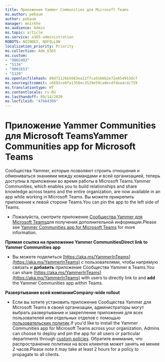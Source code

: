 ```yaml
---
title: Приложение Yammer Communities для Microsoft Teams
ms.author: pebaum
author: pebaum
manager: mnirkhe
ms.audience: Admin
ms.topic: article
ms.service: o365-administration
ROBOTS: NOINDEX, NOFOLLOW
localization_priority: Priority
ms.collection: Adm_O365
ms.custom:
- "9002493"
- "5134"
- "9002653"
- "5129"
ms.openlocfilehash: 89d71126b5663ea11f7ca9166b2e72e854953dcf
ms.sourcegitcommit: c6692ce0fa1358ec3529e59ca0ecdfdea4cdc759
ms.translationtype: HT
ms.contentlocale: ru-RU
ms.lasthandoff: 09/14/2020
ms.locfileid: "47664399"
---
```

# <a name="yammer-communities-app-for-microsoft-teams"></a><span data-ttu-id="78df9-102">Приложение Yammer Communities для Microsoft Teams</span><span class="sxs-lookup"><span data-stu-id="78df9-102">Yammer Communities app for Microsoft Teams</span></span>

<span data-ttu-id="78df9-103">Сообщества Yammer, которые позволяют строить отношения и обмениваться знаниями между командами и всей организацией, теперь доступны в приложении во время работы в Microsoft Teams.</span><span class="sxs-lookup"><span data-stu-id="78df9-103">Yammer Communities, which enables you to build relationships and share knowledge across teams and the entire organization, are now available in an app while working in Microsoft Teams.</span></span> <span data-ttu-id="78df9-104">Вы можете прикрепить приложение к левой стороне Teams.</span><span class="sxs-lookup"><span data-stu-id="78df9-104">You can pin the app to the left side of Teams.</span></span> 

- <span data-ttu-id="78df9-105">Пожалуйста, смотрите приложение [Сообщества Yammer для Microsoft Teams](https://go.microsoft.com/fwlink/?linkid=2127757&clcid=0x409)для получения дополнительной информации.</span><span class="sxs-lookup"><span data-stu-id="78df9-105">Please see [Yammer Communities app for Microsoft Teams](https://go.microsoft.com/fwlink/?linkid=2127757&clcid=0x409) for more information.</span></span>

<span data-ttu-id="78df9-106">**Прямая ссылка на приложение Yammer Communities**</span><span class="sxs-lookup"><span data-stu-id="78df9-106">**Direct link to Yammer Communities app**</span></span>

- <span data-ttu-id="78df9-107">Вы можете поделиться [https://aka.ms/YammerInTeams](https://aka.ms/YammerInTeams) с пользователями, чтобы напрямую связать и **добавить** приложение Сообщества Yammer в Teams.</span><span class="sxs-lookup"><span data-stu-id="78df9-107">You can share [https://aka.ms/YammerInTeams](https://aka.ms/YammerInTeams) with users to directly link to and **add** the Yammer Communities app within Teams.</span></span>

<span data-ttu-id="78df9-108">**Развертывание всей компании**</span><span class="sxs-lookup"><span data-stu-id="78df9-108">**Company-wide rollout**</span></span>

- <span data-ttu-id="78df9-109">Если вы хотите установить приложение Сообщества Yammer для Microsoft Teams в своей организации, администраторы могут выбрать развертывание и закрепление приложения для всех пользователей или отдельных отделов с помощью [пользовательских политик](https://docs.microsoft.com/microsoftteams/manage-apps).</span><span class="sxs-lookup"><span data-stu-id="78df9-109">If you'd like to install the Yammer Communities app for Microsoft Teams across your organization, Admins can choose to deploy and pin the app for all users or particular departments through [custom policies](https://docs.microsoft.com/microsoftteams/manage-apps).</span></span> <span data-ttu-id="78df9-110">Обратите внимание, что распространение политики на всех клиентов может занять не менее 2 часов.</span><span class="sxs-lookup"><span data-stu-id="78df9-110">Please note it may take at least 2 hours for a policy to propagate to all clients.</span></span>
